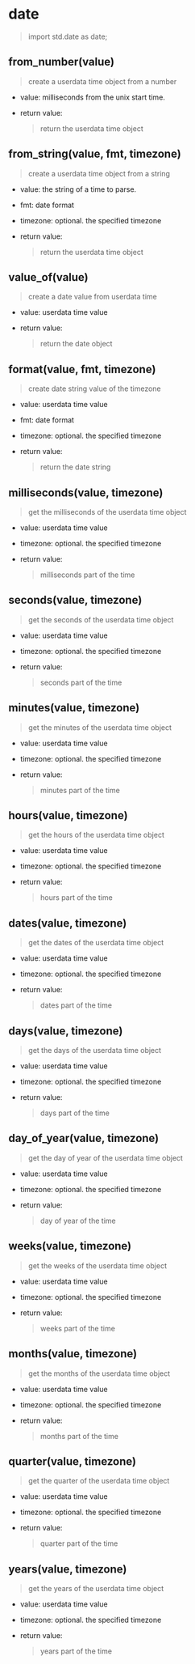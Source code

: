 
# date
> import std.date as date;

## from_number(value)
> create a userdata time object from a number
- value: milliseconds from the unix start time.

- return value:
  > return the userdata time object

## from_string(value, fmt, timezone)
> create a userdata time object from a string
- value: the string of a time to parse.
- fmt: date format
- timezone: optional. the specified timezone

- return value:
  > return the userdata time object


## value_of(value)
> create a date value from userdata time
- value: userdata time value

- return value:
  > return the date object


## format(value, fmt, timezone)
> create date string value of the timezone
- value: userdata time value
- fmt: date format
- timezone: optional. the specified timezone


- return value:
  > return the date string

## milliseconds(value, timezone)
> get the milliseconds of the userdata time object
- value: userdata time value
- timezone: optional. the specified timezone

- return value:
  > milliseconds part of the time

## seconds(value, timezone)
> get the seconds of the userdata time object
- value: userdata time value
- timezone: optional. the specified timezone

- return value:
  > seconds part of the time

## minutes(value, timezone)
> get the minutes of the userdata time object
- value: userdata time value
- timezone: optional. the specified timezone

- return value:
  > minutes part of the time

## hours(value, timezone)
> get the hours of the userdata time object
- value: userdata time value
- timezone: optional. the specified timezone

- return value:
  > hours part of the time

## dates(value, timezone)
> get the dates of the userdata time object
- value: userdata time value
- timezone: optional. the specified timezone

- return value:
  > dates part of the time

## days(value, timezone)
> get the days of the userdata time object
- value: userdata time value
- timezone: optional. the specified timezone

- return value:
  > days part of the time

## day_of_year(value, timezone)
> get the day of year of the userdata time object
- value: userdata time value
- timezone: optional. the specified timezone

- return value:
  > day of year of the time

## weeks(value, timezone)
> get the weeks of the userdata time object
- value: userdata time value
- timezone: optional. the specified timezone

- return value:
  > weeks part of the time

## months(value, timezone)
> get the months of the userdata time object
- value: userdata time value
- timezone: optional. the specified timezone

- return value:
  > months part of the time

## quarter(value, timezone)
> get the quarter of the userdata time object
- value: userdata time value
- timezone: optional. the specified timezone

- return value:
  > quarter part of the time

## years(value, timezone)
> get the years of the userdata time object
- value: userdata time value
- timezone: optional. the specified timezone

- return value:
  > years part of the time

